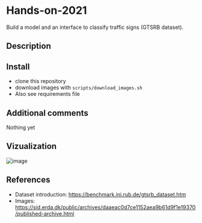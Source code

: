 # Hands-on-2021

Build a model and an interface to classify traffic signs (GTSRB dataset).

## Description



## Install

* clone this repository 
* download images with `scripts/download_images.sh`
* Also see requirements file

## Additional comments

Nothing yet

## Vizualization

![image](https://user-images.githubusercontent.com/80095108/113305769-a8bbd880-9303-11eb-95f0-31d85fbc83bb.png)


## References

* Dataset introduction: https://benchmark.ini.rub.de/gtsrb_dataset.htm
* Images: https://sid.erda.dk/public/archives/daaeac0d7ce1152aea9b61d9f1e19370/published-archive.html
